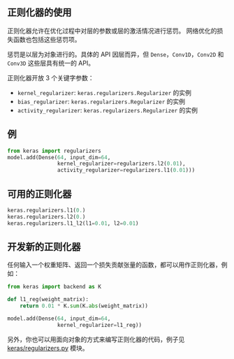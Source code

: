 ## 正则化器的使用

正则化器允许在优化过程中对层的参数或层的激活情况进行惩罚。 网络优化的损失函数也包括这些惩罚项。

惩罚是以层为对象进行的。具体的 API 因层而异，但 `Dense`，`Conv1D`，`Conv2D` 和 `Conv3D` 这些层具有统一的 API。

正则化器开放 3 个关键字参数：

- `kernel_regularizer`: `keras.regularizers.Regularizer` 的实例
- `bias_regularizer`: `keras.regularizers.Regularizer` 的实例
- `activity_regularizer`: `keras.regularizers.Regularizer` 的实例


## 例

```python
from keras import regularizers
model.add(Dense(64, input_dim=64,
                kernel_regularizer=regularizers.l2(0.01),
                activity_regularizer=regularizers.l1(0.01)))
```

## 可用的正则化器

```python
keras.regularizers.l1(0.)
keras.regularizers.l2(0.)
keras.regularizers.l1_l2(l1=0.01, l2=0.01)
```

## 开发新的正则化器

任何输入一个权重矩阵、返回一个损失贡献张量的函数，都可以用作正则化器，例如：

```python
from keras import backend as K

def l1_reg(weight_matrix):
    return 0.01 * K.sum(K.abs(weight_matrix))

model.add(Dense(64, input_dim=64,
                kernel_regularizer=l1_reg))
```

另外，你也可以用面向对象的方式来编写正则化器的代码，例子见 [keras/regularizers.py](https://github.com/keras-team/keras/blob/master/keras/regularizers.py) 模块。
